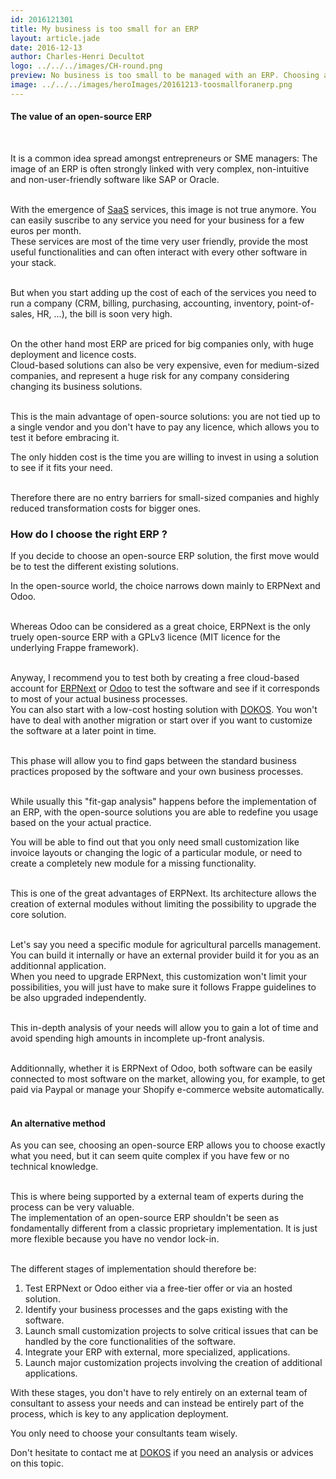 ```yaml
---
id: 2016121301
title: My business is too small for an ERP
layout: article.jade
date: 2016-12-13
author: Charles-Henri Decultot
logo: ../../../images/CH-round.png
preview: No business is too small to be managed with an ERP. Choosing an open-source ERP can help you make the right choice at almost no cost.
image: ../../../images/heroImages/20161213-toosmallforanerp.png
---
```

#### The value of an open-source ERP
</br>

  It is a common idea spread amongst entrepreneurs or SME managers: The image of an ERP is often strongly linked with very complex, non-intuitive and non-user-friendly software like SAP or Oracle.  
</br>

With the emergence of [SaaS](https://en.wikipedia.org/wiki/Software_as_a_service) services, this image is not true anymore. You can easily suscribe to any service you need for your business for a few euros per month.  
These services are most of the time very user friendly, provide the most useful functionalities and can often interact with every other software in your stack.  
</br>

But when you start adding up the cost of each of the services you need to run a company (CRM, billing, purchasing, accounting, inventory, point-of-sales, HR, ...), the bill is soon very high.  
</br>

On the other hand most ERP are priced for big companies only, with huge deployment and licence costs.  
Cloud-based solutions can also be very expensive, even for medium-sized companies, and represent a huge risk for any company considering changing its business solutions.  
</br>

This is the main advantage of open-source solutions: you are not tied up to a single vendor and you don't have to pay any licence, which allows you to test it before embracing it.  

The only hidden cost is the time you are willing to invest in using a solution to see if it fits your need.  
</br>

Therefore there are no entry barriers for small-sized companies and highly reduced transformation costs for bigger ones.  

### How do I choose the right ERP ?

If you decide to choose an open-source ERP solution, the first move would be to test the different existing solutions.  

In the open-source world, the choice narrows down mainly to ERPNext and Odoo.  
</br>

Whereas Odoo can be considered as a great choice, ERPNext is the only truely open-source ERP with a GPLv3 licence (MIT licence for the underlying Frappe framework).  
</br>

Anyway, I recommend you to test both by creating a free cloud-based account for [ERPNext](https://erpnext.com/pricing) or [Odoo](https://www.odoo.com/pricing) to test the software and see if it corresponds to most of your actual business processes.  
You can also start with a low-cost hosting solution with [DOKOS](https://www.dokos.io/pricing/). You won't have to deal with another migration or start over if you want to customize the software at a later point in time.  
</br>

This phase will allow you to find gaps between the standard business practices proposed by the software and your own business processes.  
</br>

While usually this "fit-gap analysis" happens before the implementation of an ERP, with the open-source solutions you are able to redefine you usage based on the your actual practice.  

You will be able to find out that you only need small customization like invoice layouts or changing the logic of a particular module, or need to create a completely new module for a missing functionality.  
</br>

This is one of the great advantages of ERPNext. Its architecture allows the creation of external modules without limiting the possibility to upgrade the core solution.  
</br>

Let's say you need a specific module for agricultural parcells management. You can build it internally or have an external provider build it for you as an additionnal application.  
When you need to upgrade ERPNext, this customization won't limit your possibilities, you will just have to make sure it follows Frappe guidelines to be also upgraded independently.  
</br>

This in-depth analysis of your needs will allow you to gain a lot of time and avoid spending high amounts in incomplete up-front analysis.  
</br>

Additionnally, whether it is ERPNext of Odoo, both software can be easily connected to most software on the market, allowing you, for example, to get paid via Paypal or manage your Shopify e-commerce website automatically.  
</br>

#### An alternative method

As you can see, choosing an open-source ERP allows you to choose exactly what you need, but it can seem quite complex if you have few or no technical knowledge.  
</br>

This is where being supported by a external team of experts during the process can be very valuable.  
The implementation of an open-source ERP shouldn't be seen as fondamentally different from a classic proprietary implementation. It is just more flexible because you have no vendor lock-in.  
</br>

The different stages of implementation should therefore be:

1. Test ERPNext or Odoo either via a free-tier offer or via an hosted solution.
2. Identify your business processes and the gaps existing with the software.
3. Launch small customization projects to solve critical issues that can be handled by the core functionalities of the software.
4. Integrate your ERP with external, more specialized, applications.
5. Launch major customization projects involving the creation of additional applications.

With these stages, you don't have to rely entirely on an external team of consultant to assess your needs and can instead be entirely part of the process, which is key to any application deployment.  

You only need to choose your consultants team wisely.
</br>

Don't hesitate to contact me at [DOKOS](https://www.dokos.io) if you need an analysis or advices on this topic.  

